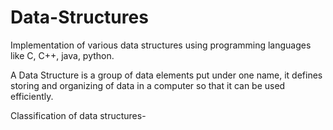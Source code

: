 # Data-Structures
Implementation of various data structures using programming languages like C, C++, java, python.

A Data Structure is a group of data elements put under one name, it defines storing and organizing of data in a computer so that it can be used efficiently.

Classification of data structures-
